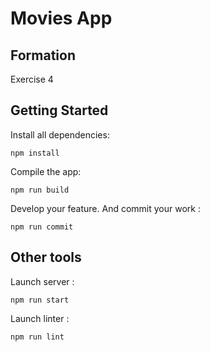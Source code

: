 # Movies App

## Formation

Exercise 4

## Getting Started

Install all dependencies:

```
npm install
```

Compile the app:

```
npm run build
```

Develop your feature.
And commit your work :

```
npm run commit
```

## Other tools

Launch server :

```
npm run start
```

Launch linter :

```
npm run lint
```
